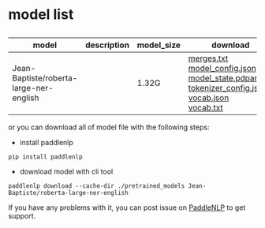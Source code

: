 #  model list

##  

| model  | description | model_size  | download         |
| --- | --- | --- | --- |
|Jean-Baptiste/roberta-large-ner-english|  | 1.32G | [merges.txt](https://bj.bcebos.com/paddlenlp/models/community/Jean-Baptiste/roberta-large-ner-english/merges.txt)<br>[model_config.json](https://bj.bcebos.com/paddlenlp/models/community/Jean-Baptiste/roberta-large-ner-english/model_config.json)<br>[model_state.pdparams](https://bj.bcebos.com/paddlenlp/models/community/Jean-Baptiste/roberta-large-ner-english/model_state.pdparams)<br>[tokenizer_config.json](https://bj.bcebos.com/paddlenlp/models/community/Jean-Baptiste/roberta-large-ner-english/tokenizer_config.json)<br>[vocab.json](https://bj.bcebos.com/paddlenlp/models/community/Jean-Baptiste/roberta-large-ner-english/vocab.json)<br>[vocab.txt](https://bj.bcebos.com/paddlenlp/models/community/Jean-Baptiste/roberta-large-ner-english/vocab.txt) |

or you can download all of model file with the following steps:

* install paddlenlp

```shell
pip install paddlenlp
```

* download model with cli tool

```shell
paddlenlp download --cache-dir ./pretrained_models Jean-Baptiste/roberta-large-ner-english
```

If you have any problems with it, you can post issue on [PaddleNLP](https://github.com/PaddlePaddle/PaddleNLP) to get support.
